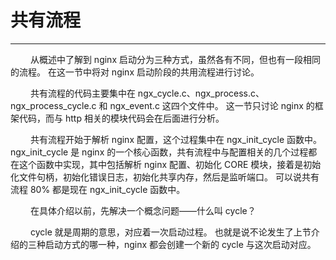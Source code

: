 # 共有流程
***

&emsp;&emsp;
从概述中了解到 nginx 启动分为三种方式，虽然各有不同，但也有一段相同的流程。
在这一节中将对 nginx 启动阶段的共用流程进行讨论。

&emsp;&emsp;
共有流程的代码主要集中在 ngx_cycle.c、ngx_process.c、ngx_process_cycle.c 和 ngx_event.c 这四个文件中。
这一节只讨论 nginx 的框架代码，而与 http 相关的模块代码会在后面进行分析。

&emsp;&emsp;
共有流程开始于解析 nginx 配置，这个过程集中在 ngx_init_cycle 函数中。
ngx_init_cycle 是 nginx 的一个核心函数，共有流程中与配置相关的几个过程都在这个函数中实现，其中包括解析 nginx 配置、初始化 CORE 模块，接着是初始化文件句柄，初始化错误日志，初始化共享内存，然后是监听端口。
可以说共有流程 80% 都是现在 ngx_init_cycle 函数中。

&emsp;&emsp;
在具体介绍以前，先解决一个概念问题——什么叫 cycle？

&emsp;&emsp;
cycle 就是周期的意思，对应着一次启动过程。
也就是说不论发生了上节介绍的三种启动方式的哪一种，nginx 都会创建一个新的 cycle 与这次启动对应。